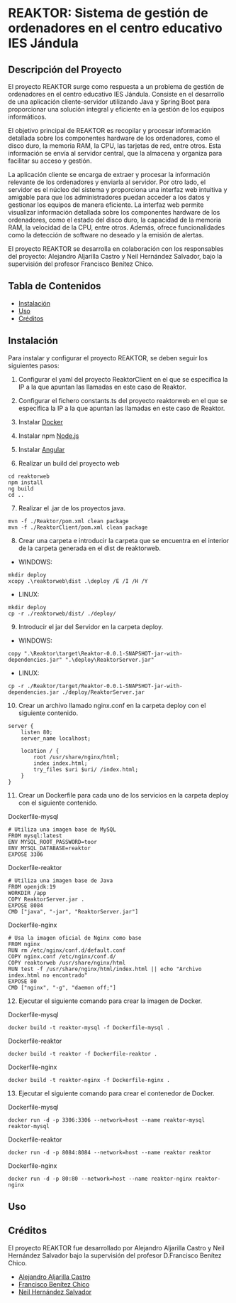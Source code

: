 # REAKTOR: Sistema de gestión de ordenadores en el centro educativo IES Jándula

## Descripción del Proyecto
El proyecto REAKTOR surge como respuesta a un problema de gestión de ordenadores en el centro educativo IES Jándula. Consiste en el desarrollo de una aplicación cliente-servidor utilizando Java y Spring Boot para proporcionar una solución integral y eficiente en la gestión de los equipos informáticos.

El objetivo principal de REAKTOR es recopilar y procesar información detallada sobre los componentes hardware de los ordenadores, como el disco duro, la memoria RAM, la CPU, las tarjetas de red, entre otros. Esta información se envía al servidor central, que la almacena y organiza para facilitar su acceso y gestión.

La aplicación cliente se encarga de extraer y procesar la información relevante de los ordenadores y enviarla al servidor. Por otro lado, el servidor es el núcleo del sistema y proporciona una interfaz web intuitiva y amigable para que los administradores puedan acceder a los datos y gestionar los equipos de manera eficiente. La interfaz web permite visualizar información detallada sobre los componentes hardware de los ordenadores, como el estado del disco duro, la capacidad de la memoria RAM, la velocidad de la CPU, entre otros. Además, ofrece funcionalidades como la detección de software no deseado y la emisión de alertas.

El proyecto REAKTOR se desarrolla en colaboración con los responsables del proyecto: Alejandro Aljarilla Castro y Neil Hernández Salvador, bajo la supervisión del profesor Francisco Benítez Chico.

## Tabla de Contenidos

- [Instalación](#instalación)
- [Uso](#uso)
- [Créditos](#créditos)


## Instalación
Para instalar y configurar el proyecto REAKTOR, se deben seguir los siguientes pasos:
1. Configurar el yaml del proyecto ReaktorClient en el que se especifica la IP a la que apuntan las llamadas en este caso de Reaktor. <br>

2. Configurar el fichero constants.ts del proyecto reaktorweb en el que se especifica la IP a la que apuntan las llamadas en este caso de Reaktor. <br>

3. Instalar [Docker](https://www.docker.com/)

4. Instalar npm [Node.js](https://nodejs.org/es/)

5. Instalar [Angular](https://angular.io/)

6. Realizar un build del proyecto web
```
cd reaktorweb
npm install
ng build
cd ..
```

7. Realizar el .jar de los proyectos java. <br>
```
mvn -f ./Reaktor/pom.xml clean package
mvn -f ./ReaktorClient/pom.xml clean package
```
8. Crear una carpeta e introducir la carpeta que se encuentra en el interior de la carpeta generada en el dist de reaktorweb.

- WINDOWS:
```
mkdir deploy
xcopy .\reaktorweb\dist .\deploy /E /I /H /Y
```

- LINUX:
```
mkdir deploy
cp -r ./reaktorweb/dist/ ./deploy/
```

9. Introducir el jar del Servidor en la carpeta deploy. <br>

- WINDOWS:
```
copy ".\Reaktor\target\Reaktor-0.0.1-SNAPSHOT-jar-with-dependencies.jar" ".\deploy\ReaktorServer.jar"
```

- LINUX:
```
cp -r ./Reaktor/target/Reaktor-0.0.1-SNAPSHOT-jar-with-dependencies.jar ./deploy/ReaktorServer.jar
```
10. Crear un archivo llamado nginx.conf en la carpeta deploy con el siguiente contenido. <br>
```
server {
    listen 80;
    server_name localhost;

    location / {
        root /usr/share/nginx/html;
        index index.html;
        try_files $uri $uri/ /index.html;
    }
}

```
11. Crear un Dockerfile para cada uno de los servicios en la carpeta deploy con el siguiente contenido. <br>

Dockerfile-mysql
```
# Utiliza una imagen base de MySQL
FROM mysql:latest
ENV MYSQL_ROOT_PASSWORD=toor
ENV MYSQL_DATABASE=reaktor
EXPOSE 3306
```
Dockerfile-reaktor
```
# Utiliza una imagen base de Java
FROM openjdk:19
WORKDIR /app
COPY ReaktorServer.jar .
EXPOSE 8084
CMD ["java", "-jar", "ReaktorServer.jar"]
```
Dockerfile-nginx
```
# Usa la imagen oficial de Nginx como base
FROM nginx
RUN rm /etc/nginx/conf.d/default.conf
COPY nginx.conf /etc/nginx/conf.d/
COPY reaktorweb /usr/share/nginx/html
RUN test -f /usr/share/nginx/html/index.html || echo "Archivo index.html no encontrado"
EXPOSE 80
CMD ["nginx", "-g", "daemon off;"]
```
12. Ejecutar el siguiente comando para crear la imagen de Docker. <br>

Dockerfile-mysql
```
docker build -t reaktor-mysql -f Dockerfile-mysql .
```
Dockerfile-reaktor
```
docker build -t reaktor -f Dockerfile-reaktor .
```
Dockerfile-nginx
```
docker build -t reaktor-nginx -f Dockerfile-nginx .
```

13. Ejecutar el siguiente comando para crear el contenedor de Docker. <br>

Dockerfile-mysql
```
docker run -d -p 3306:3306 --network=host --name reaktor-mysql reaktor-mysql
```
Dockerfile-reaktor
```
docker run -d -p 8084:8084 --network=host --name reaktor reaktor
```
Dockerfile-nginx
```
docker run -d -p 80:80 --network=host --name reaktor-nginx reaktor-nginx
```
## Uso

## Créditos
El proyecto REAKTOR fue desarrollado por Alejandro Aljarilla Castro y Neil Hernández Salvador bajo la supervisión del profesor D.Francisco Benítez Chico.

- [Alejandro Aljarilla Castro](https://github.com/Aljarilla11)
- [Francisco Benítez Chico](https://www.linkedin.com/in/franciscobenitezchico/)
- [Neil Hernández Salvador](https://www.linkedin.com/in/neilhdez/)
